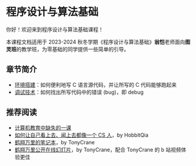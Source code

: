 # 程序设计与算法基础

你好！欢迎来到程序设计与算法基础课程！

本课程文档适用于 2023-2024 秋冬学期《程序设计与算法基础》**翁恺**老师面向**图灵班**的教学班，为零基础的同学提供一些简单的引导。

## 章节简介

- [环境搭建](env/index.md)：如何便利地写 C 语言源代码，并让所写的 C 代码能够跑起来
- [调试技术](debug/index.md)：如何找出所写代码中的错误 (bug)，即 debug

## 推荐阅读

- [计算机教育中缺失的一课](https://missing-semester-cn.github.io/)
- [如何让自己看上去、闻上去都像一个 CS 人](https://hobbitqia.cc/p/5948019b.html)，by HobbitQia
- [鹤翔万里的笔记本](https://note.tonycrane.cc/)，by TonyCrane
- [鹤翔万里公开在线幻灯片](https://slides.tonycrane.cc/)，by TonyCrane，配合 TonyCrane 的 b 站视频体验更佳